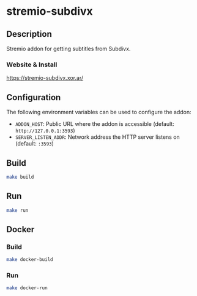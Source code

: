 # stremio-subdivx

## Description

Stremio addon for getting subtitles from Subdivx.

### Website & Install

https://stremio-subdivx.xor.ar/

## Configuration

The following environment variables can be used to configure the addon:

*   `ADDON_HOST`: Public URL where the addon is accessible (default: `http://127.0.0.1:3593`)
*   `SERVER_LISTEN_ADDR`: Network address the HTTP server listens on (default: `:3593`)

## Build

```bash
make build
```

## Run

```bash
make run
```

## Docker

### Build

```bash
make docker-build
```

### Run

```bash
make docker-run
```